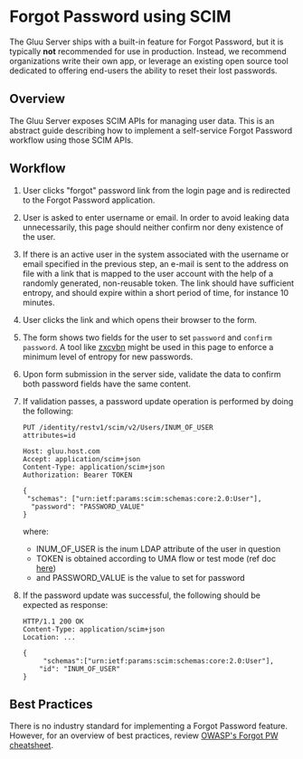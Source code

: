 # Forgot Password using SCIM
The Gluu Server ships with a built-in feature for Forgot Password, but it is typically **not** recommended for use in production. Instead, we recommend organizations write their own app, or leverage an existing open source tool dedicated to offering end-users the ability to reset their lost passwords. 

## Overview
The Gluu Server exposes SCIM APIs for managing user data. This is an abstract guide describing how to implement a self-service Forgot Password workflow using those SCIM APIs. 

## Workflow 

1. User clicks "forgot" password link from the login page and is redirected to the Forgot Password application. 
1. User is asked to enter username or email. In order to avoid leaking data unnecessarily, this page should neither confirm nor deny existence of the user.          
1. If there is an active user in the system associated with the username or email specified in the previous step, an e-mail is sent to the address on file with a link that is mapped to the user account with the help of a randomly generated, non-reusable token. The link should have sufficient entropy, and should expire within a short period of time, for instance 10 minutes. 
1. User clicks the link and which opens their browser to the form.
1. The form shows two fields for the user to set `password` and `confirm password`. A tool like [zxcvbn](https://github.com/dropbox/zxcvbn) might be used in this page to enforce a minimum level of entropy for new passwords. 
1. Upon form submission in the server side, validate the data to confirm both password fields have the same content.
1. If validation passes, a password update operation is performed by doing the following: 

    ```
    PUT /identity/restv1/scim/v2/Users/INUM_OF_USER
    attributes=id

    Host: gluu.host.com
    Accept: application/scim+json
    Content-Type: application/scim+json
    Authorization: Bearer TOKEN

    {
     "schemas": ["urn:ietf:params:scim:schemas:core:2.0:User"],
      "password": "PASSWORD_VALUE"
    }
    ```

    where:

    - INUM_OF_USER is the inum LDAP attribute of the user in question     
    - TOKEN is obtained according to UMA flow or test mode (ref doc [here](https://gluu.org/docs/ce/user-management/scim2/))    
    - and PASSWORD_VALUE is the value to set for password     

1. If the password update was successful, the following should be expected as response:

    ```
    HTTP/1.1 200 OK
    Content-Type: application/scim+json
    Location: ...

    {
         "schemas":["urn:ietf:params:scim:schemas:core:2.0:User"],
        "id": "INUM_OF_USER"
    }
    ```

## Best Practices

There is no industry standard for implementing a Forgot Password feature. However, for an overview of best practices, review [OWASP's Forgot PW cheatsheet](https://www.owasp.org/index.php/Forgot_Password_Cheat_Sheet). 
